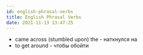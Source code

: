 ```yaml
---
id: english-phrasal-verbs
title: English Phrasal Verbs
date: 2021-11-13 13:47:25
---
```


- came across (stumbled upon) the - наткнулся на
- to get around - чтобы обойти
